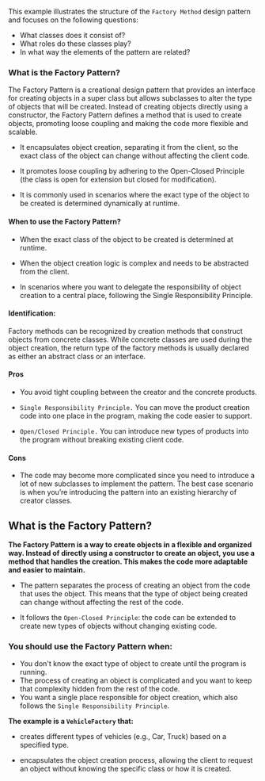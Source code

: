 This example illustrates the structure of the `Factory Method` design pattern and focuses on the following questions:

 * What classes does it consist of?
* What roles do these classes play?
* In what way the elements of the pattern are related?

### What is the Factory Pattern?

The Factory Pattern is a creational design pattern that provides an interface for creating objects in a super class but allows subclasses to alter the type of objects that will be created. Instead of creating objects directly using a constructor, the Factory Pattern defines a method that is used to create objects, promoting loose coupling and making the code more flexible and scalable. 

* It encapsulates object creation, separating it from the client, so the exact class of the object can change without affecting the client code.

* It promotes loose coupling by adhering to the Open-Closed Principle (the class is open for extension but closed for modification).

* It is commonly used in scenarios where the exact type of the object to be created is determined dynamically at runtime.

#### When to use the Factory Pattern?

* When the exact class of the object to be created is determined at runtime.

* When the object creation logic is complex and needs to be abstracted from the client.

* In scenarios where you want to delegate the responsibility of object creation to a central place, following the Single Responsibility Principle.


#### Identification: 

Factory methods can be recognized by creation methods that construct objects from concrete classes. While concrete classes are used during the object creation, the return type of the factory methods is usually declared as either an abstract class or an interface.


#### Pros

* You avoid tight coupling between the creator and the concrete products.

* `Single Responsibility Principle.` You can move the product creation code into one place in the program, making the code easier to support.

* `Open/Closed Principle.` You can introduce new types of products into the program without breaking existing client code.

#### Cons

* The code may become more complicated since you need to introduce a lot of new subclasses to implement the pattern. The best case scenario is when you’re introducing the pattern into an existing hierarchy of creator classes.
## What is the Factory Pattern?

**The Factory Pattern is a way to create objects in a flexible and organized way. Instead of directly using a constructor to create an object, you use a method that handles the creation. This makes the code more adaptable and easier to maintain.** 

* The pattern separates the process of creating an object from the code that uses the object. This means that the type of object being created can change without affecting the rest of the code.

* It follows the `Open-Closed Principle`: the code can be extended to create new types of objects without changing existing code.

### You should use the Factory Pattern when:

* You don't know the exact type of object to create until the program is running.
* The process of creating an object is complicated and you want to keep that complexity hidden from the rest of the code.
* You want a single place responsible for object creation, which also follows the `Single Responsibility Principle`.

**The example is a `VehicleFactory` that:**

* creates different types of vehicles (e.g., Car, Truck) based on a specified type.

* encapsulates the object creation process, allowing the client to request an object without knowing the specific class or how it is created.
